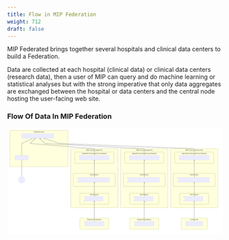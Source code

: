 ```yaml
---
title: Flow in MIP Federation
weight: 712
draft: false
---
```


MIP Federated brings together several hospitals and clinical data centers to build a Federation.

Data are collected at each hospital (clinical data) or clinical data centers (research data), then a user of MIP can query and do machine learning or statistical analyses but with the strong imperative that only data aggregates are exchanged between the hospital or data centers and the central node hosting the user-facing web site.

### Flow Of Data In MIP Federation

![federation-diagram](./federation-diagram.svg)
